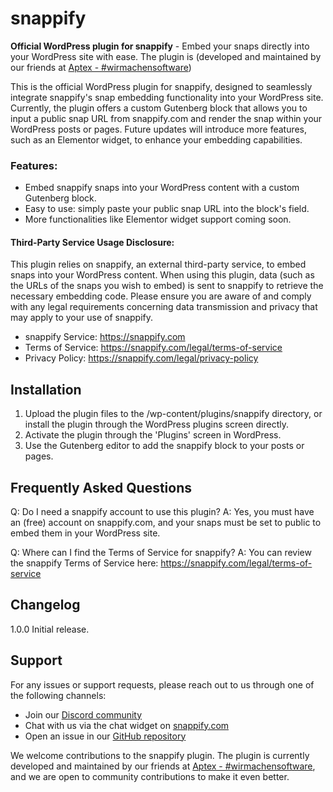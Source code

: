 # snappify
**Official WordPress plugin for snappify** - Embed your snaps directly into your WordPress site with ease.
The plugin is (developed and maintained by our friends at [Aptex - #wirmachensoftware](https://aptex.de))

This is the official WordPress plugin for snappify, designed to seamlessly integrate snappify's snap embedding
functionality into your WordPress site. Currently, the plugin offers a custom Gutenberg block that allows you to input
a public snap URL from snappify.com and render the snap within your WordPress posts or pages.
Future updates will introduce more features, such as an Elementor widget, to enhance your embedding capabilities.

### Features:
- Embed snappify snaps into your WordPress content with a custom Gutenberg block.
- Easy to use: simply paste your public snap URL into the block's field.
- More functionalities like Elementor widget support coming soon.

#### Third-Party Service Usage Disclosure:
This plugin relies on snappify, an external third-party service, to embed snaps into your WordPress content. When using this plugin, data (such as the URLs of the snaps you wish to embed) is sent to snappify to retrieve the necessary embedding code. Please ensure you are aware of and comply with any legal requirements concerning data transmission and privacy that may apply to your use of snappify.

- snappify Service: https://snappify.com
- Terms of Service: https://snappify.com/legal/terms-of-service
- Privacy Policy: https://snappify.com/legal/privacy-policy

## Installation

1. Upload the plugin files to the /wp-content/plugins/snappify directory, or install the plugin through the WordPress plugins screen directly.
2. Activate the plugin through the 'Plugins' screen in WordPress.
3. Use the Gutenberg editor to add the snappify block to your posts or pages.

## Frequently Asked Questions

Q: Do I need a snappify account to use this plugin?
A: Yes, you must have an (free) account on snappify.com, and your snaps must be set to public to embed them in your WordPress site.

Q: Where can I find the Terms of Service for snappify?
A: You can review the snappify Terms of Service here: https://snappify.com/legal/terms-of-service

## Changelog

1.0.0 Initial release.

## Support
For any issues or support requests, please reach out to us through one of the following channels:
- Join our [Discord community](https://l.snappify.com/discord)
- Chat with us via the chat widget on [snappify.com](https://snappify.com)
- Open an issue in our [GitHub repository](https://github.com/snappify-io/wp-plugin)

We welcome contributions to the snappify plugin.
The plugin is currently developed and maintained by our friends at [Aptex - #wirmachensoftware](https://aptex.de), and we are open to community contributions to make it even better.
